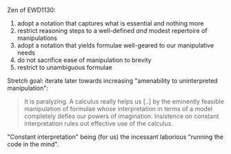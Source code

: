 Zen of EWD1130:

1. adopt a notation that captures what is essential and nothing more
2. restrict reasoning steps to a well-defined _and_ modest repertoire of manipulations
3. adopt a notation that yields formulae well-geared to our manipulative needs
4. do not sacrifice ease of manipulation to brevity
5. restrict to unambiguous formulae

Stretch goal: iterate later towards increasing "amenability to uninterpreted manipulation":

> It is paralyzing. A calculus really helps us [..] by the eminently feasible manipulation
> of formulae whose interpretation in terms of a model completely defies our powers of
> imagination. Insistence on constant interpretation rules out effective use of the calculus.

"Constant interpretation" being (for us) the incessant laborious "running the code in the mind".
